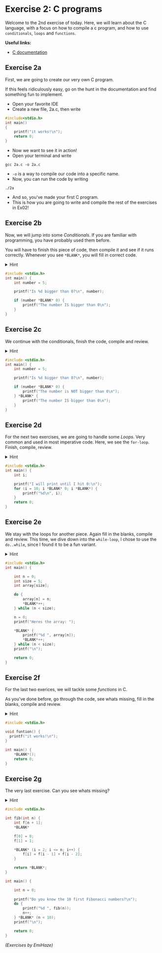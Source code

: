# Exercise 2: C programs

Welcome to the 2nd exercise of today. Here, we will learn about the C language, with a focus on how to compile a c program, and how to use `conditionals`, `loops` and `functions`. 

<b>Useful links:</b>
* [C documentation](https://devdocs.io/c/)

## Exercise 2a
First, we are going to create our very own C program. 

If this feels ridiculously easy, go on the hunt in the documentation and find something fun to implement.
* Open your favorite IDE
* Create a new file, 2a.c, then write
```c
#include<stdio.h>
int main()
{
    printf("it works!\n");
    return 0;
}
```
* Now we want to see it in action!
* Open your terminal and write
```shell
gcc 2a.c -o 2a.c
```
* `-o` is a way to compile our code into a specific name.
* Now, you can run the code by writing
```shell
./2a
```
* And so, you've made your first C program.
* This is how you are going to write and compile the rest of the exercises in Ex02!


## Exercise 2b
Now, we will jump into some *Conditionals*. If you are familiar with programming, you have probably used them before. 

You will have to finish this piece of code, then compile it and see if it runs correctly. Whenever you see `*BLANK*`, you will fill in correct code.
<details>
<summary>Hint</summary>

<i>Hint: If you are unsure what to do, try and write out the code as is in a new file, then compile. What does it say? </i>
</details>

```c
#include <stdio.h>
int main() {
	int number = 5;

	printf("Is %d bigger than 0?\n", number);

	if (number *BLANK* 0) {
		printf("The number IS bigger than 0\n");
	}
}

```
## Exercise 2c
We continue with the conditionals, finish the code, compile and review.
<details>
<summary>Hint</summary>
<i>Hint: You might want to reverse your ealier answer. </i>
</details>

```c
#include <stdio.h>
int main() {
	int number = 5;

	printf("Is %d bigger than 0?\n", number);

	if (number *BLANK* 0) {
		printf("The number is NOT bigger than 0\n");
	} *BLANK* {
		printf("The number IS bigger than 0\n");
	}
}
```
## Exercise 2d
For the next two exercises, we are going to handle some *Loops*. Very common and used in most imperative code. Here, we see the `for-loop`. Finish, compile, review.
<details>
<summary>Hint</summary>
<i>Hint: We count in reverse, hence `i` starts high, then descends.</i>
</details>

```c
#include <stdio.h>
int main() {
	int i;

	printf("I will print until I hit 0:\n");
	for (i = 10; i *BLANK* 0; i *BLANK*) {
		printf("%d\n", i);
	}
	return 0;
}
```
## Exercise 2e
We stay with the loops for another piece. Again fill in the blanks, compile and review. This time, we dive down into the `while-loop`, I chose to use the `do..while`, since I found it to be a fun variant. 
<details>
<summary>Hint</summary>
<i>Hint: If you are unsure about this one, try googling `do while C code`.</i>
</details>

```c
#include <stdio.h>
int main() {

	int n = 0;
	int size = 5;
	int array[size];

	do {
		array[n] = n;
		*BLANK*++;
	} while (n < size);

	n = 0;
	printf("Heres the array: ");

	*BLANK* {
		printf("%d ", array[n]);
		*BLANK*++;
	} while (n < size);
	printf("\n");

	return 0;
}

```
## Exercise 2f
For the last two exerices, we will tackle some *functions* in C. 

As you've done before, go through the code, see whats missing, fill in the blanks, compile and review.
<details>
<summary>Hint</summary>
<i>Hint: Not much different from our `2a`.</i>
</details>

```c
#include <stdio.h>

void funtion() {
  printf("it works!\n");
}

int main() {
	*BLANK*();
	return 0;
}
```
## Exercise 2g
The very last exercise. Can you see whats missing? <br> 
<details>
<summary>Hint</summary>
<i>Hint: The most important set of numbers in a programmers life. </i>
</details>

```c
#include <stdio.h>

int fib(int n) {
	int f[n + 1];
	*BLANK*

	f[0] = 0;
	f[1] = 1;

	*BLANK* (i = 2; i <= n; i++) {
		f[i] = f[i - 1] + f[i - 2];
	}

	return *BLANK*;
}

int main() {

	int n = 0;
	
	printf("Do you know the 10 first Fibonacci numbers?\n");
	do {
		printf("%d ", fib(n));
		n++;
	} *BLANK* (n < 10);
	printf("\n");

	return 0;
}
```

*(Exercises by EmiHaze)*